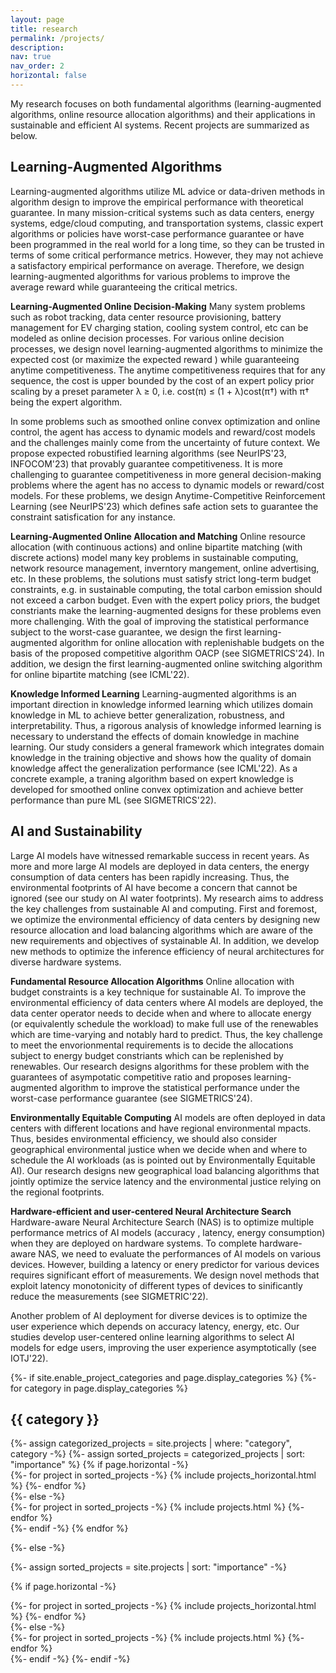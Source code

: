 ```yaml
---
layout: page
title: research
permalink: /projects/
description: 
nav: true
nav_order: 2
horizontal: false
---
```


My research focuses on both fundamental algorithms (learning-augmented algorithms, online resource allocation algorithms) and their applications in sustainable and efficient AI systems. Recent projects are summarized as below.

## Learning-Augmented Algorithms ##
Learning-augmented algorithms utilize ML advice or
data-driven methods in algorithm design to improve the empirical performance with theoretical guarantee. In many mission-critical systems such as data centers, energy systems, edge/cloud computing,
and transportation systems, classic expert
algorithms or policies have worst-case performance
guarantee or have been programmed in the real world for a
long time, so they can be trusted in terms of some critical
performance metrics. However, they may not achieve a satisfactory empirical performance on average. 
Therefore, we design learning-augmented algorithms for various problems to improve the average reward while guaranteeing the critical metrics.

**Learning-Augmented Online Decision-Making** 
Many system problems such as robot tracking, data center resource provisioning, battery management for EV charging station, cooling system control, etc can be modeled as online decision processes. For various online decision processes, we design novel learning-augmented algorithms to minimize the expected cost (or maximize the expected reward ) while guaranteeing anytime competitiveness. The anytime competitiveness requires that for any sequence, the cost is upper bounded by the cost of an expert policy prior scaling by a preset parameter λ ≥ 0, i.e. cost(π) ≤ (1 + λ)cost(π†) with π† being the expert algorithm. 

In some problems such as smoothed online convex optimization and online control, the agent has access to dynamic models and reward/cost models and the challenges mainly come from the uncertainty of future context. We propose expected robustified learning algorithms (see NeurIPS'23, INFOCOM'23) that provably guarantee competitiveness. It is more challenging to guarantee competitiveness in more general decision-making problems where the agent has no access to dynamic models or reward/cost models. For these problems, we design Anytime-Competitive Reinforcement Learning (see NeurIPS'23) which defines safe action sets to guarantee the constraint satisfication for any instance. 

**Learning-Augmented Online Allocation and Matching**
Online resource allocation (with continuous actions) and online bipartite matching (with discrete actions) model many key problems in sustainable computing, network resource management, inverntory mangement, online advertising, etc. In these problems, the solutions must satisfy strict long-term budget constraints, e.g. in sustainable computing, the total carbon emission should not exceed a carbon budget. 
Even with the expert policy priors, the budget constriants make the learning-augmented designs for these problems even more challenging. With the goal of improving the statistical performance subject to the worst-case guarantee, we design the first learning-augmented algorithm for online allocation with replenishable budgets on the basis of the proposed competitive algorithm OACP (see SIGMETRICS'24). In addition, we design the first learning-augmented online switching algorithm for online bipartite matching (see ICML'22). 

**Knowledge Informed Learning**
Learning-augmented algorithms is an important direction in knowledge informed learning which utilizes domain knowledge in ML to achieve better generalization, robustness, and interpretability. Thus, a rigorous analysis of knowledge informed learning is necessary to understand the effects of domain knowledge in machine learning. Our study considers a general framework which integrates domain knowledge in the training objective and shows how the quality of domain knowledge affect the generalization performance (see ICML'22). As a concrete example, a traning algorithm based on expert knowledge is developed for smoothed online convex optimization and achieve better performance than pure ML (see SIGMETRICS'22).



## AI and Sustainability ##
Large AI models have witnessed remarkable success in recent years. As more and more large AI models are deployed in data centers, the energy consumption of data centers has been rapidly increasing. Thus, the environmental footprints of AI have become a concern that cannot be ignored (see our study on AI water footprints). My research aims to address the key challenges from sustainable AI and computing. First and foremost, we optimize the environmental efficiency of data centers by designing new resource allocation and load balancing algorithms which are aware of the new requirements and objectives of systainable AI. In addition, we develop new methods to optimize the inference efficiency of neural architectures for diverse hardware systems.


**Fundamental Resource Allocation Algorithms**
Online allocation with budget constraints is a key technique for sustainable AI. To improve the environmental efficiency of data centers where AI models are deployed, the data center operator needs to decide when and where to allocate energy (or equivalently schedule the workload) to make full use of the renewables which are time-varying and notably hard to predict.  Thus, the key challenge to meet the envorionmental requirements is to decide the allocations subject to energy budget constriants which can be replenished by renewables. Our research designs algorithms for these problem with the guarantees of asympotatic competitive ratio and proposes learning-augmented algorithm to improve the statistical performance under the worst-case performance guarantee (see SIGMETRICS'24).

**Environmentally Equitable Computing**
AI models are often deployed in data centers with different locations and have regional environmental mpacts. Thus, besides environmental efficiency, we should also consider geographical environmental justice when we decide when and where to schedule the AI workloads (as is pointed out by Environmentally Equitable AI).  Our research designs new geographical load balancing algorithms that jointly optimize the service latency and the environmental justice relying on the regional footprints. 

**Hardware-efficient and user-centered Neural Architecture Search**
Hardware-aware Neural Architecture Search (NAS) is to optimize multiple performance metrics of AI models (accuracy , latency, energy consumption) when they are deployed on hardware systems. To complete hardware-aware NAS, we need to evaluate the performances of AI models on various devices. However, building a latency or enery predictor for various devices requires significant effort of measurements. We design novel methods that exploit latency monotonicity of different types of devices to sinificantly reduce the measurements (see SIGMETRIC'22).

Another problem of AI deployment for diverse devices is to optimize the user experience which depends on accuracy latency, energy, etc. Our studies develop user-centered online learning algorithms to select AI models for edge users, improving the user experience asymptotically (see IOTJ'22).

<!-- pages/projects.md -->
<div class="projects">
{%- if site.enable_project_categories and page.display_categories %}
  <!-- Display categorized projects -->
  {%- for category in page.display_categories %}
  <h2 class="category">{{ category }}</h2>
  {%- assign categorized_projects = site.projects | where: "category", category -%}
  {%- assign sorted_projects = categorized_projects | sort: "importance" %}
  <!-- Generate cards for each project -->
  {% if page.horizontal -%}
  <div class="container">
    <div class="row row-cols-2">
    {%- for project in sorted_projects -%}
      {% include projects_horizontal.html %}
    {%- endfor %}
    </div>
  </div>
  {%- else -%}
  <div class="grid">
    {%- for project in sorted_projects -%}
      {% include projects.html %}
    {%- endfor %}
  </div>
  {%- endif -%}
  {% endfor %}

{%- else -%}
<!-- Display projects without categories -->
  {%- assign sorted_projects = site.projects | sort: "importance" -%}
  <!-- Generate cards for each project -->
  {% if page.horizontal -%}
  <div class="container">
    <div class="row row-cols-2">
    {%- for project in sorted_projects -%}
      {% include projects_horizontal.html %}
    {%- endfor %}
    </div>
  </div>
  {%- else -%}
  <div class="grid">
    {%- for project in sorted_projects -%}
      {% include projects.html %}
    {%- endfor %}
  </div>
  {%- endif -%}
{%- endif -%}
</div>
